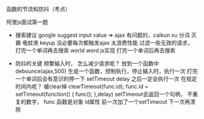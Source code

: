 函数的节流和防抖（考点）

阿里js面试第一题
- 搜索建议
  google suggest
  input value => ajax
  有问题的，caikun xu
  分词 灭霸 电蚊液
  keyup 没必要每次都触发ajax  太浪费性能
  过滤一些无效的请求， 打完一个单词再去搜索
  world word  js实现 打完一个单词后再去搜索

- 防抖的关键
  频繁输入时， 怎么减少请求呢？
  放到一个函数中  debounce(ajax,500)  生成一个函数，控制执行，停止输入时，执行一次 打完一个单词后会有意识的停一下
  setTimeout delay 之后一定会执行一次
  在规定时间内呢？ 被clear掉
  clearTimeout(func.id);
  func.id = setTimeout(function() {
      func();
  },delay)
  setTimeout会返回一个句柄， 不重复的数字， func 函数是对象  id属性
  前一次加了一个setTimeout 下一次再清除